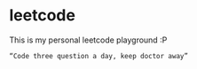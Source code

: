 # leetcode

This is my personal leetcode playground :P

``` “Code three question a day, keep doctor away” ```
